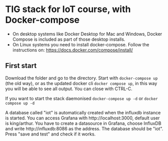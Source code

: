 # TIG stack for IoT course, with Docker-compose

- On desktop systems like Docker Desktop for Mac and Windows, Docker Compose is included as part of those desktop installs.
- On Linux systems you need to install docker-compose. Follow the instructions on: https://docs.docker.com/compose/install/

## First start

Download the folder and go to the directory. Start with ```docker-compose up``` (the old way), or as the updated docker cli ```docker compose up```, in this way you will be able to see all output. You can close with CTRL-C.

If you want to start the stack daemonised ```docker-compose up -d``` or ```docker compose up -d```

A database called "iot" is automatically created when the influxdb instance is started. You can access Grafana with http://localhost:3000, default user is king/arthur. You have to create a datasource in Grafana, choose InfluxDB and write http://influxdb:8086 as the address. The database should be "iot". Press "save and test" and check if it works.
